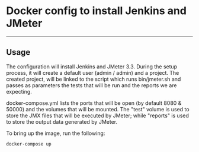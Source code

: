 Docker config to install Jenkins and JMeter
===========================================

-------------
Usage
-------------

The configuration will install Jenkins and JMeter 3.3. During the setup process, it will create a default user (admin / admin) and a project. The created project, will be linked to the script which runs bin/jmeter.sh and passes as parameters the tests that will be run and the reports we are expecting.

docker-compose.yml lists the ports that will be open (by default 8080 & 50000) and the volumes that will be mounted. The "test" volume is used to store the JMX files that will be executed by JMeter; while "reports" is used to store the output data generated by JMeter.

To bring up the image, run the following:

`docker-compose up`